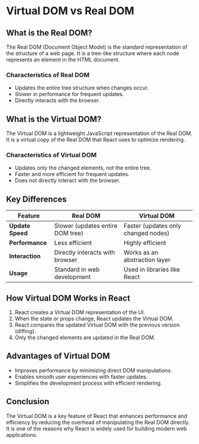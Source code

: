 # Virtual DOM vs Real DOM

## What is the Real DOM?

The Real DOM (Document Object Model) is the standard representation of the structure of a web page. It is a tree-like structure where each node represents an element in the HTML document.

### Characteristics of Real DOM

- Updates the entire tree structure when changes occur.
- Slower in performance for frequent updates.
- Directly interacts with the browser.

## What is the Virtual DOM?

The Virtual DOM is a lightweight JavaScript representation of the Real DOM. It is a virtual copy of the Real DOM that React uses to optimize rendering.

### Characteristics of Virtual DOM

- Updates only the changed elements, not the entire tree.
- Faster and more efficient for frequent updates.
- Does not directly interact with the browser.

## Key Differences

| Feature               | Real DOM                          | Virtual DOM                       |
|-----------------------|------------------------------------|------------------------------------|
| **Update Speed**      | Slower (updates entire DOM tree)  | Faster (updates only changed nodes) |
| **Performance**       | Less efficient                   | Highly efficient                  |
| **Interaction**       | Directly interacts with browser   | Works as an abstraction layer     |
| **Usage**             | Standard in web development       | Used in libraries like React      |

## How Virtual DOM Works in React

1. React creates a Virtual DOM representation of the UI.
2. When the state or props change, React updates the Virtual DOM.
3. React compares the updated Virtual DOM with the previous version (diffing).
4. Only the changed elements are updated in the Real DOM.

## Advantages of Virtual DOM

- Improves performance by minimizing direct DOM manipulations.
- Enables smooth user experiences with faster updates.
- Simplifies the development process with efficient rendering.

## Conclusion

The Virtual DOM is a key feature of React that enhances performance and efficiency by reducing the overhead of manipulating the Real DOM directly. It is one of the reasons why React is widely used for building modern web applications.
